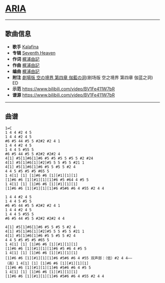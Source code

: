 # [ARIA](https://bgm.tv/ep/110552)

---

## 歌曲信息

- **歌手** [Kalafina](https://bgm.tv/person/6014)
- **专辑** [Seventh Heaven](https://bgm.tv/subject/4149)
- **作词** [梶浦由記](https://bgm.tv/person/1595)
- **作曲** [梶浦由記](https://bgm.tv/person/1595)
- **编曲** [梶浦由記](https://bgm.tv/person/1595)
- **附注** [劇場版 空の境界 第四章 伽藍の洞](https://bgm.tv/subject/766)(剧场版 空之境界 第四章 伽蓝之洞) ED
- **示范** https://www.bilibili.com/video/BV1Fe411W7bR
- **谱源** https://www.bilibili.com/video/BV1Fe411W7bR

---

## 曲谱

```
1=C
1 4 4 #2 4 5
1 4 4 #2 4 5
#6 #5 44 #5 5 #2#2 #2 4 1
1 4 4 #2 4 5
1 4 4 5 #55 5
#6 #5 44 #5 5 #2#2 #2#2 4
4[1] #5[1]#6[1]#6 #5 #5 #5 5 #5 5 #2 #24
4[1] #5[1]#6[1][#2]#5 5 5 #5 5 #21 1
4[1] #5[1]#6[1]#6 #5 5 #5 5 #2 4
4 4 5 #5 #5 #5 #65 5
1 4[1] [1] [1]#6 #6 [1][#1][1][1]
[1]#6 #6 [1][#1][1][1]#6 #5 #64 4 #5 5
1 4[1] [1] [1]#6 #6 [1][#1][1][1]
[1]#6 #6 [1][#1][1][1]#6 #5#6 #6 4 #55 #2 4 4

1 4 4 #2 4 5
1 4 4 5 #5 5
#6 #5 44 #5 5 #2#2 #2 4 1
1 4 4 #2 4 5
1 4 4 5 #55 5
#6 #5 44 #5 5 #2#2 #2#2 4 4

4[1] #5[1]#6[1]#6 #5 5 #5 5 #2 4
4[1] #5[1]#6[1][#2]#5 5 5 #5 5 #21 1
4[1] #5[1]#6[1]#6 #5 5 #5 5 #2 4
4 4 5 #5 #5 #5 #65 5
1 4[1] [1] [1]#6 #6 [1][#1][1][1]
[1]#6 #6 [1][#1][1][1]#6 #5 #6 4 #5 5
1 4[1] [1] [1]#6 #6 [1][#1][1][1]
[1]#6 #6 [1][#1][1][1]#6 #5#6 #6 4 #55 双声部：（低）#2 4 4——
（高）1 4[1] [1] [1]#6 #6 [1][#1][1][1]
[1]#6 #6 [1][#1][1][1]#6 #5#6 #6 4 #5 5
1 4[1] [1] [1]#6 #6 [1][#1][1][1]
[1]#6 #6 [1][#1][1][1]#6 #5#6 #6 4 #55 #2 4 4
```


